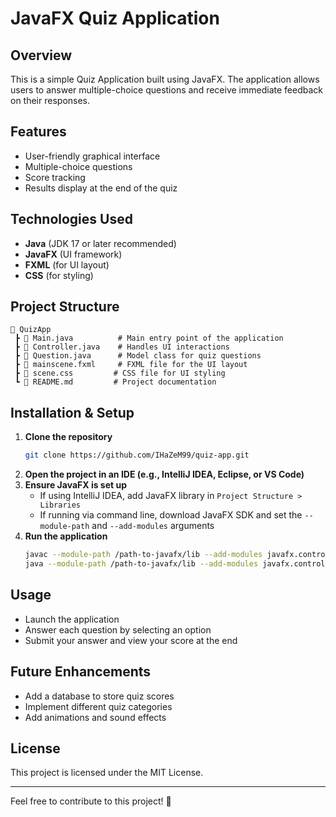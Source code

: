 # JavaFX Quiz Application

## Overview
This is a simple Quiz Application built using JavaFX. The application allows users to answer multiple-choice questions and receive immediate feedback on their responses.

## Features
- User-friendly graphical interface
- Multiple-choice questions
- Score tracking
- Results display at the end of the quiz

## Technologies Used
- **Java** (JDK 17 or later recommended)
- **JavaFX** (UI framework)
- **FXML** (for UI layout)
- **CSS** (for styling)

## Project Structure
```
📂 QuizApp
 ┣ 📜 Main.java          # Main entry point of the application
 ┣ 📜 Controller.java    # Handles UI interactions
 ┣ 📜 Question.java      # Model class for quiz questions
 ┣ 📜 mainscene.fxml     # FXML file for the UI layout
 ┣ 📜 scene.css         # CSS file for UI styling
 ┗ 📜 README.md         # Project documentation
```

## Installation & Setup
1. **Clone the repository**
   ```sh
   git clone https://github.com/IHaZeM99/quiz-app.git
   ```
2. **Open the project in an IDE (e.g., IntelliJ IDEA, Eclipse, or VS Code)**
3. **Ensure JavaFX is set up**
   - If using IntelliJ IDEA, add JavaFX library in `Project Structure > Libraries`
   - If running via command line, download JavaFX SDK and set the `--module-path` and `--add-modules` arguments
4. **Run the application**
   ```sh
   javac --module-path /path-to-javafx/lib --add-modules javafx.controls,javafx.fxml Main.java
   java --module-path /path-to-javafx/lib --add-modules javafx.controls,javafx.fxml Main
   ```

## Usage
- Launch the application
- Answer each question by selecting an option
- Submit your answer and view your score at the end

## Future Enhancements
- Add a database to store quiz scores
- Implement different quiz categories
- Add animations and sound effects

## License
This project is licensed under the MIT License.

---
Feel free to contribute to this project! 🚀
